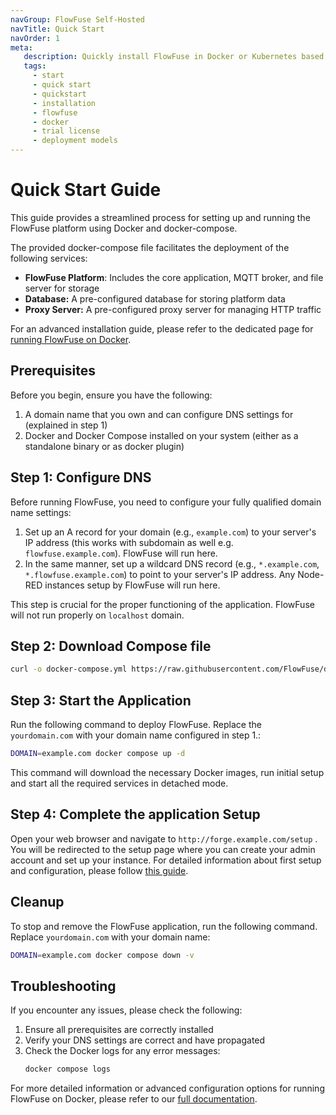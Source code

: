 ```yaml
---
navGroup: FlowFuse Self-Hosted
navTitle: Quick Start
navOrder: 1
meta:
   description: Quickly install FlowFuse in Docker or Kubernetes based environments.
   tags:
     - start
     - quick start
     - quickstart
     - installation
     - flowfuse
     - docker
     - trial license
     - deployment models
---
```


# Quick Start Guide

This guide provides a streamlined process for setting up and running the FlowFuse platform using Docker and docker-compose. 

The provided docker-compose file facilitates the deployment of the following services:
* **FlowFuse Platform**: Includes the core application, MQTT broker, and file server for storage
* **Database:** A pre-configured database for storing platform data
* **Proxy Server:** A pre-configured proxy server for managing HTTP traffic

For an advanced installation guide, please refer to the dedicated page for [running FlowFuse on Docker](../install/docker/README.md).

## Prerequisites

Before you begin, ensure you have the following:

1. A domain name that you own and can configure DNS settings for (explained in step 1)
2. Docker and Docker Compose installed on your system (either as a standalone binary or as docker plugin)

## Step 1: Configure DNS

Before running FlowFuse, you need to configure your fully qualified domain name settings:

1. Set up an A record for your domain (e.g., `example.com`) to your server's IP address (this works with subdomain as well e.g. `flowfuse.example.com`). FlowFuse will run here.
2. In the same manner, set up a wildcard DNS record (e.g., `*.example.com`, `*.flowfuse.example.com`) to point to your server's IP address. Any Node-RED instances setup by FlowFuse will run here.

This step is crucial for the proper functioning of the application. FlowFuse will not run properly on `localhost` domain.

## Step 2: Download Compose file

```bash
curl -o docker-compose.yml https://raw.githubusercontent.com/FlowFuse/docker-compose/refs/heads/main/docker-compose-quick-start.yml
```

## Step 3: Start the Application

Run the following command to deploy FlowFuse. Replace the  `yourdomain.com` with your domain name configured in step 1.:

```bash
DOMAIN=example.com docker compose up -d
```

This command will download the necessary Docker images, run initial setup and start all the required services in detached mode.

## Step 4: Complete the application Setup

Open your web browser and navigate to `http://forge.example.com/setup` . You will be redirected to the setup page where you can create your admin account and set up your instance.
For detailed information about first setup and configuration, please follow [this guide](../install/first-run.md).


## Cleanup

To stop and remove the FlowFuse application, run the following command. Replace `yourdomain.com` with your domain name:

```bash
DOMAIN=example.com docker compose down -v
```

## Troubleshooting

If you encounter any issues, please check the following:

1. Ensure all prerequisites are correctly installed
2. Verify your DNS settings are correct and have propagated
3. Check the Docker logs for any error messages:
   ```bash
   docker compose logs
   ```

For more detailed information or advanced configuration options for running FlowFuse on Docker, please refer to our [full documentation](../install/docker/README.md).